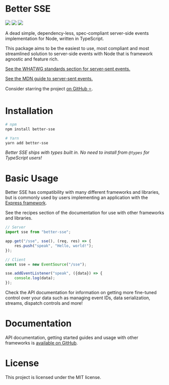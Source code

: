 # Better SSE

<p>
	<img src="https://img.shields.io/npm/v/better-sse?label=version&style=flat-square" />
	<img src="https://img.shields.io/npm/l/better-sse?style=flat-square" />
	<a href="https://github.com/MatthewWid/better-sse"><img src="https://img.shields.io/github/stars/MatthewWid/better-sse?style=social" /></a>
</p>

A dead simple, dependency-less, spec-compliant server-side events implementation for Node, written in TypeScript.

This package aims to be the easiest to use, most compliant and most streamlined solution to server-side events with Node that is framework agnostic and feature rich.

[See the WHATWG standards section for server-sent events.](https://html.spec.whatwg.org/multipage/server-sent-events.html)

[See the MDN guide to server-sent events.](https://developer.mozilla.org/en-US/docs/Web/API/Server-sent_events)

Consider starring the project [on GitHub ⭐](https://github.com/MatthewWid/better-sse).

# Installation

```bash
# npm
npm install better-sse

# Yarn
yarn add better-sse
```

_Better SSE ships with types built in. No need to install from `@types` for TypeScript users!_

# Basic Usage

Better SSE has compatibility with many different frameworks and libraries, but is commonly used by users implementing an application with the [Express framework](http://expressjs.com/).

See the recipes section of the documentation for use with other frameworks and libraries.

```javascript
// Server
import sse from "better-sse";

app.get("/sse", sse(), (req, res) => {
	res.push("speak", "Hello, world!");
});
```

```javascript
// Client
const sse = new EventSource("/sse");

sse.addEventListener("speak", ({data}) => {
	console.log(data);
});
```

Check the API documentation for information on getting more fine-tuned control over your data such as managing event IDs, data serialization, streams, dispatch controls and more!

# Documentation

API documentation, getting started guides and usage with other frameworks is [available on GitHub](https://github.com/MatthewWid/better-sse/tree/master/docs).

# License

This project is licensed under the MIT license.
